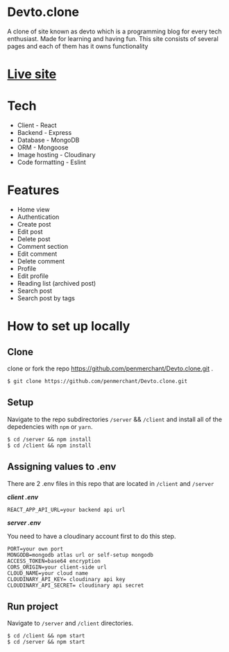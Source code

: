 # Devto.clone
A clone of site known as devto which is a programming blog for every tech enthusiast. Made for learning and having fun. 
This site consists of several pages and each of them has it owns functionality

# [Live site](https://penmerchant-devtoclone.onrender.com)


# Tech
- Client - React
- Backend - Express
- Database - MongoDB
- ORM - Mongoose
- Image hosting - Cloudinary
- Code formatting - Eslint

# Features

- Home view
- Authentication 
- Create post 
- Edit post 
- Delete post 
- Comment section
- Edit comment
- Delete comment
- Profile 
- Edit profile
- Reading list (archived post)
- Search post 
- Search post by tags

# How to set up locally

## Clone

clone or fork the repo https://github.com/penmerchant/Devto.clone.git .

```shell
$ git clone https://github.com/penmerchant/Devto.clone.git

```


## Setup

Navigate to the repo subdirectories ```/server``` && ```/client``` and install all of the depedencies with ```npm``` or ```yarn```.
```shell
$ cd /server && npm install
$ cd /client && npm install

```

## Assigning values to .env

There are 2 .env files in this repo that are located in ```/client``` and ```/server```

***client .env***

```env
REACT_APP_API_URL=your backend api url

```

***server .env***

You need to have a cloudinary account first to do this step. 

```env
PORT=your own port
MONGODB=mongodb atlas url or self-setup mongodb
ACCESS_TOKEN=base64 encryption
CORS_ORIGIN=your client-side url
CLOUD_NAME=your cloud name
CLOUDINARY_API_KEY= cloudinary api key
CLOUDINARY_API_SECRET= cloudinary api secret
```

## Run project

Navigate to ```/server``` and ```/client``` directories.

```shell
$ cd /client && npm start
$ cd /server && npm start
```
              
    

            
